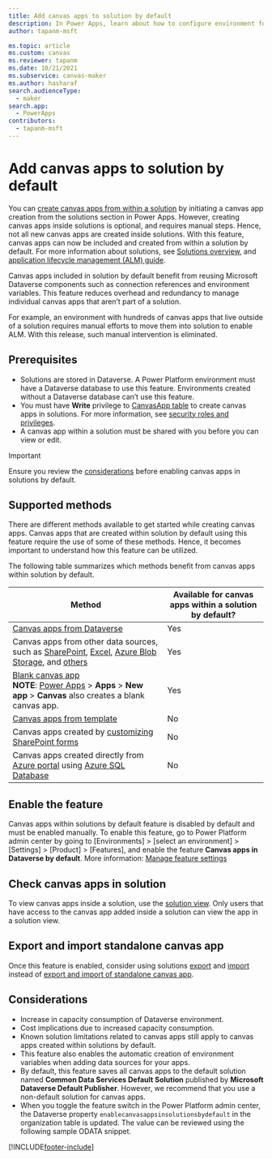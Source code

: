 ```yaml
---
title: Add canvas apps to solution by default
description: In Power Apps, learn about how to configure environment for adding all new canvas apps to default solution through various methods.
author: tapanm-msft

ms.topic: article
ms.custom: canvas
ms.reviewer: tapanm
ms.date: 10/21/2021
ms.subservice: canvas-maker
ms.author: hasharaf
search.audienceType: 
  - maker
search.app: 
  - PowerApps
contributors:
  - tapanm-msft
---
```


# Add canvas apps to solution by default

You can [create canvas apps from within a solution](add-app-solution.md) by initiating a canvas app creation from the solutions section in Power Apps. However, creating canvas apps inside solutions is optional, and requires manual steps. Hence, not all new canvas apps are created inside solutions. With this feature, canvas apps can now be included and created from within a solution by default. For more information about solutions, see [Solutions overview](../data-platform/solutions-overview.md), and [application lifecycle management (ALM) guide](/power-platform/alm/overview-alm).

Canvas apps included in solution by default benefit from reusing Microsoft Dataverse components such as connection references and environment variables. This feature reduces overhead and redundancy to manage individual canvas apps that aren’t part of a solution.

For example, an environment with hundreds of canvas apps that live outside of a solution requires manual efforts to move them into solution to enable ALM. With this release, such manual intervention is eliminated.

## Prerequisites

- Solutions are stored in Dataverse. A Power Platform environment must have a Dataverse database to use this feature. Environments created without a Dataverse database can’t use this feature.
- You must have **Write** privilege to [CanvasApp table](../../developer/data-platform/reference/entities/canvasapp.md) to create canvas apps in solutions. For more information, see [security roles and privileges](/power-platform/admin/security-roles-privileges). 
- A canvas app within a solution must be shared with you before you can view or edit.

> [!IMPORTANT]
> Ensure you review the [considerations](#considerations) before enabling canvas apps in solutions by default.

## Supported methods

There are different methods available to get started while creating canvas apps. Canvas apps that are created within solution by default using this feature require the use of some of these methods. Hence, it becomes important to understand how this feature can be utilized. 

The following table summarizes which methods benefit from canvas apps within solution by default.

| Method | Available for canvas apps within a solution by default?  |
| - | - |
| [Canvas apps from Dataverse](data-platform-create-app.md) | Yes |
| Canvas apps from other data sources, such as [SharePoint](app-from-sharepoint.md), [Excel](get-started-create-from-data.md), [Azure Blob Storage](connections/connection-azure-blob-storage.md), and [others](connections-list.md#popular-connectors) | Yes |
| [Blank canvas app](create-blank-app.md) </br> **NOTE**: [Power Apps](https://make.powerapps.com) > **Apps** > **New app** > **Canvas** also creates a blank canvas app. | Yes |
| [Canvas apps from template](get-started-test-drive.md) | No |
| Canvas apps created by [customizing SharePoint forms](customize-list-form.md) | No |
| Canvas apps created directly from [Azure portal](https://portal.azure.com) using [Azure SQL Database](app-from-azure-sql-database.md) | No |

## Enable the feature

Canvas apps within solutions by default feature is disabled by default and must be enabled manually. To enable this feature, go to Power Platform admin center by going to [Environments] > [select an environment] > [Settings] > [Product] > [Features], and enable the feature **Canvas apps in Dataverse by default**. More information: [Manage feature settings](/power-platform/admin/settings-features)

## Check canvas apps in solution 

To view canvas apps inside a solution, use the [solution view](../data-platform/solutions-area.md). Only users that have access to the canvas app added inside a solution can view the app in a solution view. 

## Export and import standalone canvas app 

Once this feature is enabled, consider using solutions [export](../data-platform/export-solutions.md) and [import](../data-platform/import-update-export-solutions.md) instead of [export and import of standalone canvas app](export-import-app.md). 

## Considerations

- Increase in capacity consumption of Dataverse environment. 
- Cost implications due to increased capacity consumption. 
- Known solution limitations related to canvas apps still apply to canvas apps created within solutions by default. 
- This feature also enables the automatic creation of environment variables when adding data sources for your apps. 
- By default, this feature saves all canvas apps to the default solution named **Common Data Services Default Solution** published by **Microsoft Dataverse Default Publisher**. However, we recommend that you use a non-default solution for canvas apps.
- When you toggle the feature switch in the Power Platform admin center, the Dataverse property `enablecanvasappsinsolutionsbydefault` in the organization table is updated.  The value can be reviewed using the following sample ODATA snippet.

[!INCLUDE[footer-include](../../includes/footer-banner.md)]